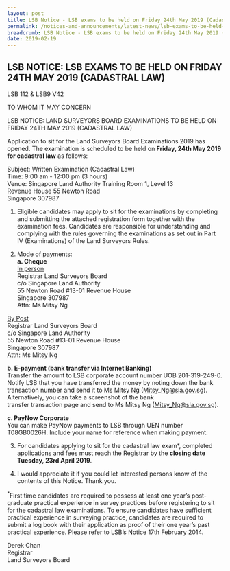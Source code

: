 ```yaml
---
layout: post
title: LSB Notice - LSB exams to be held on Friday 24th May 2019 (Cadastral Law)
permalink: /notices-and-announcements/latest-news/lsb-exams-to-be-held-on-friday-24th-may-2019-cadastral-law/
breadcrumb: LSB Notice - LSB exams to be held on Friday 24th May 2019 (Cadastral Law)
date: 2019-02-19
---
```


LSB NOTICE: LSB EXAMS TO BE HELD ON FRIDAY 24TH MAY 2019 (CADASTRAL LAW)
---

LSB 112 & LSB9 V42

TO WHOM IT MAY CONCERN

LSB NOTICE: LAND SURVEYORS BOARD EXAMINATIONS TO BE HELD ON FRIDAY 24TH MAY 2019 (CADASTRAL LAW)

Application to sit for the Land Surveyors Board Examinations 2019 has opened. The examination is scheduled to be held on **Friday, 24th May 2019 for cadastral law** as follows:

Subject: Written Examination (Cadastral Law)<br>
Time: 9:00 am - 12:00 pm (3 hours)<br>
Venue: Singapore Land Authority Training Room 1, Level 13<br>
Revenue House 55 Newton Road<br>
Singapore 307987

1. Eligible candidates may apply to sit for the examinations by completing and submitting the attached registration form together with the examination fees. Candidates are responsible for understanding and complying with the rules governing the examinations as set out in Part IV (Examinations) of the Land Surveyors Rules.

2. Mode of payments:<br>**a. Cheque**<br><u>In person</u><br>
Registrar Land Surveyors Board<br>
c/o Singapore Land Authority<br>
55 Newton Road #13-01 Revenue House<br>
Singapore 307987<br>
Attn: Ms Mitsy Ng

<u>By Post</u><br>
Registrar Land Surveyors Board<br>
c/o Singapore Land Authority<br>
55 Newton Road #13-01 Revenue House<br>
Singapore 307987<br>
Attn: Ms Mitsy Ng

**b. E-payment (bank transfer via Internet Banking)**<br>
Transfer the amount to LSB corporate account number
UOB 201-319-249-0. Notify LSB that you have transferred
the money by noting down the bank transaction number
and send it to Ms Mitsy Ng (Mitsy_Ng@sla.gov.sg).
Alternatively, you can take a screenshot of the bank  
transfer transaction page and send to Ms Mitsy Ng
(Mitsy_Ng@sla.gov.sg).

**c. PayNow Corporate**<br>
You can make PayNow payments to LSB through UEN
number T08GB0026H. Include your name for reference
when making payment.

3. For candidates applying to sit for the cadastral law exam*, completed applications and fees must reach the Registrar by the **closing date Tuesday, 23rd April 2019**.

4. I would appreciate it if you could let interested persons know of the contents of this Notice. Thank you.

<sup>*</sup>First time candidates are required to possess at least one year’s post-graduate practical experience in survey practices before registering to sit for the cadastral law examinations. To ensure candidates have sufficient practical experience in surveying practice, candidates are required to submit a log book with their application as proof of their one year’s past practical experience. Please refer to LSB’s Notice 17th February 2014.

Derek Chan<br>
Registrar<br>
Land Surveyors Board  
